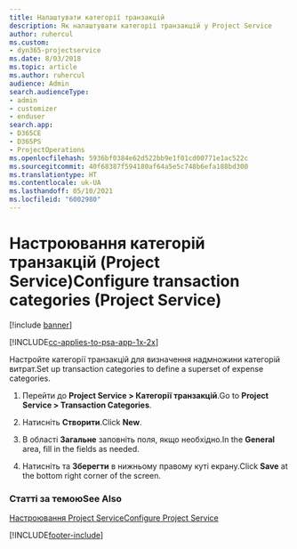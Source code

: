 ```yaml
---
title: Налаштувати категорії транзакцій
description: Як налаштувати категорії транзакцій у Project Service
author: ruhercul
ms.custom:
- dyn365-projectservice
ms.date: 8/03/2018
ms.topic: article
ms.author: ruhercul
audience: Admin
search.audienceType:
- admin
- customizer
- enduser
search.app:
- D365CE
- D365PS
- ProjectOperations
ms.openlocfilehash: 5936bf0384e62d522bb9e1f01cd00771e1ac522c
ms.sourcegitcommit: 40f68387f594180af64a5e5c748b6efa188bd300
ms.translationtype: HT
ms.contentlocale: uk-UA
ms.lasthandoff: 05/10/2021
ms.locfileid: "6002980"
---
```

# <a name="configure-transaction-categories-project-service"></a><span data-ttu-id="e4463-103">Настроювання категорій транзакцій (Project Service)</span><span class="sxs-lookup"><span data-stu-id="e4463-103">Configure transaction categories (Project Service)</span></span>

[!include [banner](../includes/psa-now-project-operations.md)]

[!INCLUDE[cc-applies-to-psa-app-1x-2x](../includes/cc-applies-to-psa-app-1x-2x.md)]

<span data-ttu-id="e4463-104">Настройте категорії транзакцій для визначення надмножини категорій витрат.</span><span class="sxs-lookup"><span data-stu-id="e4463-104">Set up transaction categories to define a superset of expense categories.</span></span>  
  
1.  <span data-ttu-id="e4463-105">Перейти до **Project Service > Категорії транзакцій**.</span><span class="sxs-lookup"><span data-stu-id="e4463-105">Go to **Project Service > Transaction Categories**.</span></span>  
  
2.  <span data-ttu-id="e4463-106">Натисніть **Створити**.</span><span class="sxs-lookup"><span data-stu-id="e4463-106">Click **New**.</span></span>  
  
3.  <span data-ttu-id="e4463-107">В області **Загальне** заповніть поля, якщо необхідно.</span><span class="sxs-lookup"><span data-stu-id="e4463-107">In the **General** area, fill in the fields as needed.</span></span>  
  
4.  <span data-ttu-id="e4463-108">Натисніть та **Зберегти** в нижньому правому куті екрану.</span><span class="sxs-lookup"><span data-stu-id="e4463-108">Click **Save** at the bottom right corner of the screen.</span></span>  
  
### <a name="see-also"></a><span data-ttu-id="e4463-109">Статті за темою</span><span class="sxs-lookup"><span data-stu-id="e4463-109">See Also</span></span>  
 [<span data-ttu-id="e4463-110">Настроювання Project Service</span><span class="sxs-lookup"><span data-stu-id="e4463-110">Configure Project Service</span></span>](../psa/configure.md)


[!INCLUDE[footer-include](../includes/footer-banner.md)]